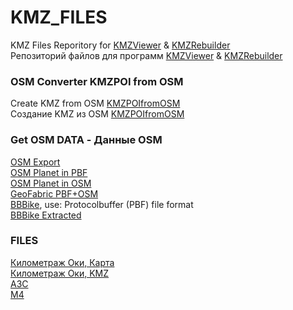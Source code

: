 # KMZ_FILES

KMZ Files Reporitory for [KMZViewer](https://github.com/dkxce/KMZViewer) &amp; [KMZRebuilder](https://github.com/dkxce/KMZRebuilder)     
Репозиторий файлов для программ [KMZViewer](https://github.com/dkxce/KMZViewer) &amp; [KMZRebuilder](https://github.com/dkxce/KMZRebuilder)   

### OSM Converter KMZPOI from OSM

Create KMZ from OSM [KMZPOIfromOSM](https://github.com/dkxce/KMZPOIfromOSM)     
Создание KMZ из OSM [KMZPOIfromOSM](https://github.com/dkxce/KMZPOIfromOSM)    

### Get OSM DATA - Данные OSM

[OSM Export](https://www.openstreetmap.org/export)     
[OSM Planet in PBF](https://planet.openstreetmap.org/pbf/)     
[OSM Planet in OSM](https://planet.openstreetmap.org/planet/)    
[GeoFabric PBF+OSM](https://download.geofabrik.de/)    
[BBBike](https://extract.bbbike.org/), use:  Protocolbuffer (PBF) file format       
[BBBike Extracted](https://download.bbbike.org/osm/extract/)    

### FILES

[Километраж Оки, Карта](https://www.google.com/maps/d/u/0/viewer?mid=15PUTBk_nL3BjpxP4SI6LOpgXRMrFxk5c&ll=54.95400302675846%2C37.74294354187784&z=10)    
[Километраж Оки, KMZ](https://github.com/dkxce/KMZ_FILES/blob/main/%D0%9E%D0%BA%D0%B0%20(%D0%9A%D0%B8%D0%BB%D0%BE%D0%BC%D0%B5%D1%82%D1%80%D0%B0%D0%B6).kmz)   
[АЗС](https://github.com/dkxce/KMZ_FILES/tree/main/%D0%90%D0%97%D0%A1)   
[M4](https://github.com/dkxce/KMZ_FILES/tree/main/M4)   
